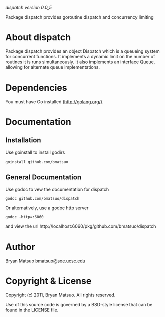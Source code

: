 *dispatch version 0.0_5*

Package dispatch provides goroutine dispatch and concurrency limiting

About dispatch
=============

Package dispatch provides an object Dispatch which is a queueing system for
concurrent functions. It implements a dynamic limit on the number of
routines it is runs simultaneously. It also implements an interface Queue,
allowing for alternate queue implementations.

Dependencies
=============

You must have Go installed (http://golang.org/). 

Documentation
=============
Installation
-------------

Use goinstall to install godirs

    goinstall github.com/bmatsuo

General Documentation
---------------------

Use godoc to vew the documentation for dispatch

    godoc github.com/bmatsuo/dispatch

Or alternatively, use a godoc http server

    godoc -http=:6060

and view the url http://localhost:6060/pkg/github.com/bmatsuo/dispatch

Author
======

Bryan Matsuo <bmatsuo@soe.ucsc.edu>

Copyright & License
===================

Copyright (c) 2011, Bryan Matsuo.
All rights reserved.

Use of this source code is governed by a BSD-style license that can be
found in the LICENSE file.
